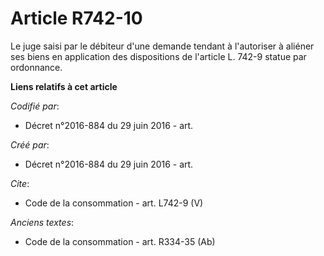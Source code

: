 # Article R742-10

Le juge saisi par le débiteur d'une demande tendant à l'autoriser à aliéner ses biens en application des dispositions de
l'article L. 742-9 statue par ordonnance.

**Liens relatifs à cet article**

_Codifié par_:

  - Décret n°2016-884 du 29 juin 2016 - art.

_Créé par_:

  - Décret n°2016-884 du 29 juin 2016 - art.

_Cite_:

  - Code de la consommation - art. L742-9 (V)

_Anciens textes_:

  - Code de la consommation - art. R334-35 (Ab)
